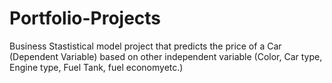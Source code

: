 # Portfolio-Projects
Business Stastistical model project that predicts the price of a Car (Dependent Variable) based on other independent variable (Color, Car type, Engine type, Fuel Tank, fuel economyetc.)
